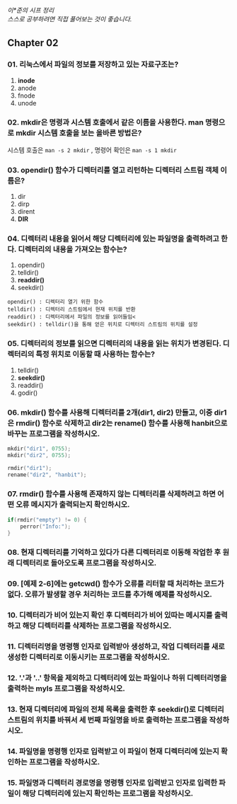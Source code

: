 ###### 이*준의 시프 정리 <br> 스스로 공부하려면 직접 풀어보는 것이 좋습니다.

## Chapter 02

### 01. 리눅스에서 파일의 정보를 저장하고 있는 자료구조는?
1. **inode**
2. anode
3. fnode
4. unode

### 02. mkdir은 명령과 시스템 호출에서 같은 이름을 사용한다. man 명령으로 mkdir 시스템 호출을 보는 올바른 방법은?
시스템 호출은 ```man -s 2 mkdir``` , 명령어 확인은 ```man -s 1 mkdir```

### 03. opendir() 함수가 디렉터리를 열고 리턴하는 디렉터리 스트림 객체 이름은?
1. dir
2. dirp
3. dirent
4. **DIR**

### 04. 디렉터리 내용을 읽어서 해당 디렉터리에 있는 파일명을 출력하려고 한다. 디렉터리의 내용을 가져오는 함수는?
1. opendir()
2. telldir()
3. **readdir()**
4. seekdir()

```
opendir() : 디렉터리 열기 위한 함수
telldir() : 디렉터리 스트림에서 현재 위치를 반환
readdir() : 디렉터리에서 파일의 정보를 읽어들임<
seekdir() : telldir()을 통해 얻은 위치로 디렉터리 스트림의 위치를 설정
```

### 05. 디렉터리의 정보를 읽으면 디렉터리의 내용을 읽는 위치가 변경된다. 디렉터리의 특정 위치로 이동할 때 사용하는 함수는?
1. telldir()
2. **seekdir()**
3. readdir()
4. godir()

### 06. mkdir() 함수를 사용해 디렉터리를 2개(dir1, dir2) 만들고, 이중 dir1은 rmdir() 함수로 삭제하고 dir2는 rename() 함수를 사용해 hanbit으로 바꾸는 프로그램을 작성하시오.
```c
mkdir("dir1", 0755);
mkdir("dir2", 0755);

rmdir("dir1");
rename("dir2", "hanbit");
```


### 07. rmdir() 함수를 사용해 존재하지 않는 디렉터리를 삭제하려고 하면 어떤 오류 메시지가 출력되는지 확인하시오.
```c
if(rmdir("empty") != 0) {
    perror("Info:");
}
```

### 08. 현재 디렉터리를 기억하고 있다가 다른 디렉터리로 이동해 작업한 후 원래 디렉터리로 돌아오도록 프로그램을 작성하시오.


### 09. [예제 2-6]에는 getcwd() 함수가 오류를 리터할 때 처리하는 코드가 없다. 오류가 발생할 경우 처리하는 코드를 추가해 예제를 작성하시오.

### 10. 디렉터리가 비어 있는지 확인 후 디렉터리가 비어 있따는 메시지를 출력하고 해당 디렉터리를 삭제하는 프로그램을 작성하시오.

### 11. 디렉터리명을 명령행 인자로 입력받아 생성하고, 작업 디렉터리를 새로 생성한 디렉터리로 이동시키는 프로그램을 작성하시오.

### 12. '.'과 '..' 항목을 제외하고 디렉터리에 있는 파일이나 하위 디렉터리명을 출력하는 myls 프로그램을 작성하시오.

### 13. 현재 디렉터리에 파일의 전체 목록을 출력한 후 seekdir()로 디렉터리 스트림의 위치를 바꿔서 세 번째 파일명을 바로 출력하는 프로그램을 작성하시오.

### 14. 파일명을 명령행 인자로 입력받고 이 파일이 현재 디렉터리에 있는지 확인하는 프로그램을 작성하시오.

### 15. 파일명과 디렉터리 경로명을 명령행 인자로 입력받고 인자로 입력한 파일이 해당 디렉터리에 있는지 확인하는 프로그램을 작성하시오.